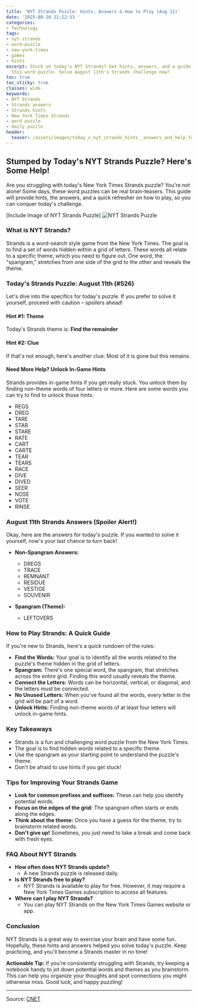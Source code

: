 ```yaml
---
title: 'NYT Strands Puzzle: Hints, Answers & How to Play (Aug 11)'
date: '2025-08-10 21:12:33 '
categories:
- Technology
tags:
- nyt-strands
- word-puzzle
- new-york-times
- games
- hints
excerpt: Stuck on today's NYT Strands? Get hints, answers, and a guide on how to play
  this word puzzle. Solve August 11th's Strands challenge now!
toc: true
toc_sticky: true
classes: wide
keywords:
- NYT Strands
- Strands answers
- Strands hints
- New York Times Strands
- word puzzle
- daily puzzle
header:
  teaser: /assets/images/today_s_nyt_strands_hints__answers_and_help_for_au_20250810211233.jpg
---
```


## Stumped by Today's NYT Strands Puzzle? Here's Some Help!

Are you struggling with today's New York Times Strands puzzle? You're not alone! Some days, these word puzzles can be real brain-teasers. This guide will provide hints, the answers, and a quick refresher on how to play, so you can conquer today's challenge.

[Include Image of NYT Strands Puzzle]
![NYT Strands Puzzle](https://www.cnet.com/a/img/resize/166e67238a28ef7d82e62fe8aec7185a7cc23eda/hub/2024/05/15/859c9110-e596-432b-8690-95e6102759c9/nyt-new-york-times-strands-2054.jpg?auto=webp&fit=crop&height=614&width=1092)

### What is NYT Strands?

Strands is a word-search style game from the New York Times. The goal is to find a set of words hidden within a grid of letters. These words all relate to a specific theme, which you need to figure out. One word, the "spangram," stretches from one side of the grid to the other and reveals the theme.

### Today's Strands Puzzle: August 11th (#526)

Let's dive into the specifics for today's puzzle. If you prefer to solve it yourself, proceed with caution – spoilers ahead!

#### Hint #1: Theme

Today's Strands theme is: **Find the remainder**

#### Hint #2: Clue

If that's not enough, here's another clue: Most of it is gone but this remains.

#### Need More Help? Unlock In-Game Hints

Strands provides in-game hints if you get really stuck. You unlock them by finding non-theme words of four letters or more. Here are some words you can try to find to unlock those hints:

*   REGS
*   DREG
*   TARE
*   STAR
*   STARE
*   RATE
*   CART
*   CARTE
*   TEAR
*   TEARS
*   RACE
*   DIVE
*   DIVED
*   SEER
*   NOSE
*   VOTE
*   RINSE

### August 11th Strands Answers (Spoiler Alert!)

Okay, here are the answers for today's puzzle. If you wanted to solve it yourself, now's your last chance to turn back!

*   **Non-Spangram Answers:**
    *   DREGS
    *   TRACE
    *   REMNANT
    *   RESIDUE
    *   VESTIGE
    *   SOUVENIR

*   **Spangram (Theme):**
    *   LEFTOVERS

### How to Play Strands: A Quick Guide

If you're new to Strands, here's a quick rundown of the rules:

*   **Find the Words:** Your goal is to identify all the words related to the puzzle's theme hidden in the grid of letters.
*   **Spangram:** There's one special word, the spangram, that stretches across the entire grid. Finding this word usually reveals the theme.
*   **Connect the Letters:** Words can be horizontal, vertical, or diagonal, and the letters must be connected.
*   **No Unused Letters:** When you've found all the words, every letter in the grid will be part of a word.
*   **Unlock Hints:** Finding non-theme words of at least four letters will unlock in-game hints.

### Key Takeaways

*   Strands is a fun and challenging word puzzle from the New York Times.
*   The goal is to find hidden words related to a specific theme.
*   Use the spangram as your starting point to understand the puzzle's theme.
*   Don't be afraid to use hints if you get stuck!

### Tips for Improving Your Strands Game

*   **Look for common prefixes and suffixes:** These can help you identify potential words.
*   **Focus on the edges of the grid:** The spangram often starts or ends along the edges.
*   **Think about the theme:** Once you have a guess for the theme, try to brainstorm related words.
*   **Don't give up!** Sometimes, you just need to take a break and come back with fresh eyes.

### FAQ About NYT Strands

*   **How often does NYT Strands update?**
    *   A new Strands puzzle is released daily.
*   **Is NYT Strands free to play?**
    *   NYT Strands is available to play for free. However, it may require a New York Times Games subscription to access all features.
*   **Where can I play NYT Strands?**
    *   You can play NYT Strands on the New York Times Games website or app.

### Conclusion

NYT Strands is a great way to exercise your brain and have some fun. Hopefully, these hints and answers helped you solve today's puzzle. Keep practicing, and you'll become a Strands master in no time!

**Actionable Tip:** If you're consistently struggling with Strands, try keeping a notebook handy to jot down potential words and themes as you brainstorm. This can help you organize your thoughts and spot connections you might otherwise miss. Good luck, and happy puzzling!

---

Source: [CNET](https://www.cnet.com/tech/gaming/todays-nyt-strands-hints-answers-and-help-for-aug-11-526/#ftag=CAD590a51e)